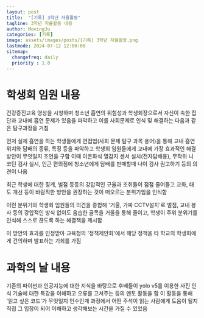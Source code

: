 ```yaml
---
layout: post
title:  "[기록] 3학년 자율활동"
tagline: 3학년 자율활동 내용
author: MovingJu
categories: [기록]
image: assets/images/posts/[기록] 3학년 자율활동.png
lastmode: 2024-07-12 12:00:00
sitemap:
  changefreq: daily
  priority : 1.0
---
```


# 학생회 임원 내용

건강증진교육 영상을 시청하며 청소년 흡연의 위험성과 학생회장으로서 자신이 속한 집단과 교내에 흡연 문제가 있음을 파악하고 이를 사회문제로 인식 및 해결하는 다음과 같은 탐구과정을 거침

먼저 실제 흡연을 하는 학생들에게 면접법(사회 문제 탐구 과목 용어)을 통해 교내 흡연 위치와 담배의 종류, 특징 등을 파악하고 학생회 임원들에게 교내에 가장 효과적인 해결 방안이 무엇일지 조언을 구함 이때 이온화식 열감지 센서 설치(전자담배용), 무작위 니코틴 검사 실시, 인근 편의점에 청소년에게 담배를 판매할때 나이 검사 권고하기 등의 의견이 나옴

최근 학생에 대한 징계, 벌점 등등의 강압적인 규율과 조취들이 점점 줄어들고 교화, 태도 개선 등이 바람직한 방안을 권장하는 것이 떠오르는 분위기임을 인식함

이런 분위기와 학생회 임원들의 의견을 종합해 '거울, 가짜 CCTV설치'로 벌점, 교내 봉사 등의 강압적인 방식 없이도 음습한 골목을 거울을 통해 줄이고, 학생이 주위 분위기를 인식해 스스로 끊도록 하는 해결책을 제시함

이 방안의 효과를 인정받아 교육청의 '정책제안회'에서 해당 정책을 타 학교의 학생회에게 건의하며 발표하는 기회를 가짐

# 과학의 날 내용

기존의 파이썬과 인공지능에 대한 지식을 바탕으로 후배들이 yolo v5를 이용한 사진 인식 기술에 대한 특강을 이해하고 오류를 고쳐주는 등의 멘토 활동을 함 이 활동을 통해 '읽고 싶은 코드'가 무엇일지 인수인계 과정에서 어떤 주석이 읽는 사람에게 도움이 될지 직접 그 입장이 되어 이해하고 생각해보는 시간을 가질 수 있었음


